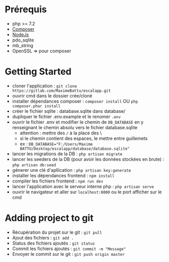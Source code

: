 # Prérequis

- php >= 7.2
- [Composer](https://getcomposer.org/)
- [NodeJs](https://nodejs.org/en/)
- pdo_sqlite
- mb_string
- OpenSSL => pour composer

# Getting Started

- cloner l'application : `git clone https://gitlab.com/MaximeBattu/escalapp.git` 
- ouvrir cmd dans le dossier crée/cloné
- installer dépendances composer : `composer install` OU `php composer.phar install`
- créer le fichier sqlite : database.sqlite dans database/
- dupliquer le fichier .env.example et le renomer `.env`
- ouvrir le fichier .env et modifier le chemin de `DB_DATABASE` en y renseignant le chemin absolu vers le fichier database.sqlite
    - attention : mettre des `/` à la place des \
    - si le chemin contient des espaces, le mettre entre guillemets
    - ex : `DB_DATABASE="F:/Users/Maxime BATTU/Desktop/escalapp/database/database.sqlite"`
- lancer les migrations de la DB : `php artisan migrate`
- lancer les seeders de la DB (pour avoir les données stockées en brute) : `php artisan db:seed`
- génerer une clé d'apllication : `php artisan key:generate`
- installer les dépendances frontend : `npm install`
- compiler les fichiers frontend : `npm run dev`
- lancer l'application avec le serveur interne php : `php artisan serve`
- ouvrir le navigateur et aller sur `localhost:8000` ou le port afficher sur le cmd

# Adding project to git

- Récupération du projet sur le git :  `git pull`
- Ajout des fichiers : `git add .`
- Status des fichiers ajoutés : `git status`
- Commit les fichiers ajoutés : `git commit -m "Message"` 
- Envoyer le commit sur le git : `git push origin master`


